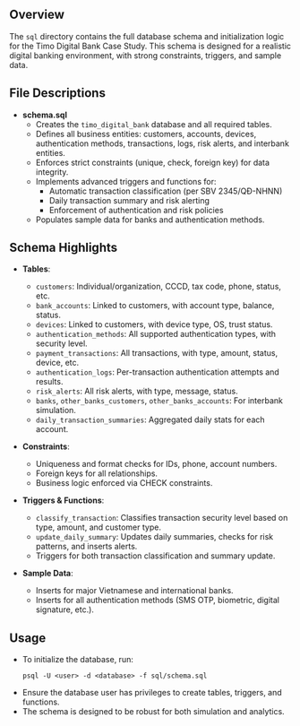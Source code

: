 ## Overview

The `sql` directory contains the full database schema and initialization logic for the Timo Digital Bank Case Study. This schema is designed for a realistic digital banking environment, with strong constraints, triggers, and sample data.

## File Descriptions

- **schema.sql**  
  - Creates the `timo_digital_bank` database and all required tables.
  - Defines all business entities: customers, accounts, devices, authentication methods, transactions, logs, risk alerts, and interbank entities.
  - Enforces strict constraints (unique, check, foreign key) for data integrity.
  - Implements advanced triggers and functions for:
    - Automatic transaction classification (per SBV 2345/QĐ-NHNN)
    - Daily transaction summary and risk alerting
    - Enforcement of authentication and risk policies
  - Populates sample data for banks and authentication methods.

## Schema Highlights

- **Tables**:
  - `customers`: Individual/organization, CCCD, tax code, phone, status, etc.
  - `bank_accounts`: Linked to customers, with account type, balance, status.
  - `devices`: Linked to customers, with device type, OS, trust status.
  - `authentication_methods`: All supported authentication types, with security level.
  - `payment_transactions`: All transactions, with type, amount, status, device, etc.
  - `authentication_logs`: Per-transaction authentication attempts and results.
  - `risk_alerts`: All risk alerts, with type, message, status.
  - `banks`, `other_banks_customers`, `other_banks_accounts`: For interbank simulation.
  - `daily_transaction_summaries`: Aggregated daily stats for each account.

- **Constraints**:
  - Uniqueness and format checks for IDs, phone, account numbers.
  - Foreign keys for all relationships.
  - Business logic enforced via CHECK constraints.

- **Triggers & Functions**:
  - `classify_transaction`: Classifies transaction security level based on type, amount, and customer type.
  - `update_daily_summary`: Updates daily summaries, checks for risk patterns, and inserts alerts.
  - Triggers for both transaction classification and summary update.

- **Sample Data**:
  - Inserts for major Vietnamese and international banks.
  - Inserts for all authentication methods (SMS OTP, biometric, digital signature, etc.).

## Usage

- To initialize the database, run:
  ```
  psql -U <user> -d <database> -f sql/schema.sql
  ```
- Ensure the database user has privileges to create tables, triggers, and functions.
- The schema is designed to be robust for both simulation and analytics. 
